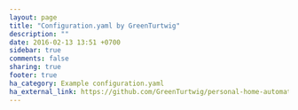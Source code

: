 ```yaml
---
layout: page
title: "Configuration.yaml by GreenTurtwig"
description: ""
date: 2016-02-13 13:51 +0700
sidebar: true
comments: false
sharing: true
footer: true
ha_category: Example configuration.yaml
ha_external_link: https://github.com/GreenTurtwig/personal-home-automation/blob/master/configuration.yaml
---
```


